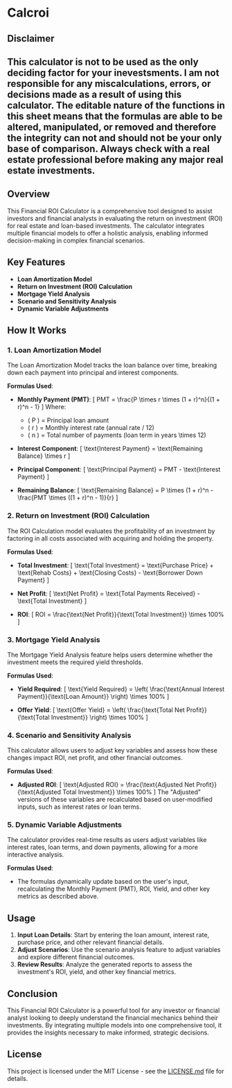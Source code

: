 # Calcroi
## Disclaimer
## This calculator is not to be used as the only deciding factor for your inevestsments. I am not responsible for any miscalculations, errors, or decisions made as a result of using this calculator. The editable nature of the functions in this sheet means that the formulas are able to be altered, manipulated, or removed and therefore the integrity can not and should not be your only base of comparison. Always check with a real estate professional before making any major real estate investments.


## Overview

This Financial ROI Calculator is a comprehensive tool designed to assist investors and financial analysts in evaluating the return on investment (ROI) for real estate and loan-based investments. The calculator integrates multiple financial models to offer a holistic analysis, enabling informed decision-making in complex financial scenarios.

## Key Features

- **Loan Amortization Model**
- **Return on Investment (ROI) Calculation**
- **Mortgage Yield Analysis**
- **Scenario and Sensitivity Analysis**
- **Dynamic Variable Adjustments**

## How It Works

### 1. Loan Amortization Model

The Loan Amortization Model tracks the loan balance over time, breaking down each payment into principal and interest components.

**Formulas Used**:
- **Monthly Payment (PMT)**:
  \[
  PMT = \frac{P \times r \times (1 + r)^n}{(1 + r)^n - 1}
  \]
  Where:
  - \( P \) = Principal loan amount
  - \( r \) = Monthly interest rate (annual rate / 12)
  - \( n \) = Total number of payments (loan term in years \times 12)

- **Interest Component**:
  \[
  \text{Interest Payment} = \text{Remaining Balance} \times r
  \]

- **Principal Component**:
  \[
  \text{Principal Payment} = PMT - \text{Interest Payment}
  \]

- **Remaining Balance**:
  \[
  \text{Remaining Balance} = P \times (1 + r)^n - \frac{PMT \times ((1 + r)^n - 1)}{r}
  \]

### 2. Return on Investment (ROI) Calculation

The ROI Calculation model evaluates the profitability of an investment by factoring in all costs associated with acquiring and holding the property.

**Formulas Used**:
- **Total Investment**:
  \[
  \text{Total Investment} = \text{Purchase Price} + \text{Rehab Costs} + \text{Closing Costs} - \text{Borrower Down Payment}
  \]

- **Net Profit**:
  \[
  \text{Net Profit} = \text{Total Payments Received} - \text{Total Investment}
  \]

- **ROI**:
  \[
  ROI = \frac{\text{Net Profit}}{\text{Total Investment}} \times 100\%
  \]

### 3. Mortgage Yield Analysis

The Mortgage Yield Analysis feature helps users determine whether the investment meets the required yield thresholds.

**Formulas Used**:
- **Yield Required**:
  \[
  \text{Yield Required} = \left( \frac{\text{Annual Interest Payment}}{\text{Loan Amount}} \right) \times 100\%
  \]

- **Offer Yield**:
  \[
  \text{Offer Yield} = \left( \frac{\text{Total Net Profit}}{\text{Total Investment}} \right) \times 100\%
  \]

### 4. Scenario and Sensitivity Analysis

This calculator allows users to adjust key variables and assess how these changes impact ROI, net profit, and other financial outcomes.

**Formulas Used**:
- **Adjusted ROI**:
  \[
  \text{Adjusted ROI} = \frac{\text{Adjusted Net Profit}}{\text{Adjusted Total Investment}} \times 100\%
  \]
  The "Adjusted" versions of these variables are recalculated based on user-modified inputs, such as interest rates or loan terms.

### 5. Dynamic Variable Adjustments

The calculator provides real-time results as users adjust variables like interest rates, loan terms, and down payments, allowing for a more interactive analysis.

**Formulas Used**:
- The formulas dynamically update based on the user's input, recalculating the Monthly Payment (PMT), ROI, Yield, and other key metrics as described above.

## Usage

1. **Input Loan Details**: Start by entering the loan amount, interest rate, purchase price, and other relevant financial details.
2. **Adjust Scenarios**: Use the scenario analysis feature to adjust variables and explore different financial outcomes.
3. **Review Results**: Analyze the generated reports to assess the investment's ROI, yield, and other key financial metrics.

## Conclusion

This Financial ROI Calculator is a powerful tool for any investor or financial analyst looking to deeply understand the financial mechanics behind their investments. By integrating multiple models into one comprehensive tool, it provides the insights necessary to make informed, strategic decisions.

## License

This project is licensed under the MIT License - see the [LICENSE.md](LICENSE.md) file for details.

